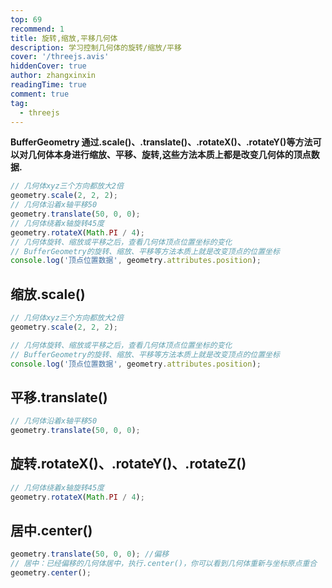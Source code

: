 ```yaml
---
top: 69
recommend: 1
title: 旋转,缩放,平移几何体
description: 学习控制几何体的旋转/缩放/平移
cover: '/threejs.avis'
hiddenCover: true
author: zhangxinxin
readingTime: true
comment: true
tag:
  - threejs
---
```


**BufferGeometry 通过.scale()、.translate()、.rotateX()、.rotateY()等方法可以对几何体本身进行缩放、平移、旋转,这些方法本质上都是改变几何体的顶点数据.**

```js
// 几何体xyz三个方向都放大2倍
geometry.scale(2, 2, 2);
// 几何体沿着x轴平移50
geometry.translate(50, 0, 0);
// 几何体绕着x轴旋转45度
geometry.rotateX(Math.PI / 4);
// 几何体旋转、缩放或平移之后，查看几何体顶点位置坐标的变化
// BufferGeometry的旋转、缩放、平移等方法本质上就是改变顶点的位置坐标
console.log('顶点位置数据', geometry.attributes.position);
```

## 缩放.scale()

```js
// 几何体xyz三个方向都放大2倍
geometry.scale(2, 2, 2);

// 几何体旋转、缩放或平移之后，查看几何体顶点位置坐标的变化
// BufferGeometry的旋转、缩放、平移等方法本质上就是改变顶点的位置坐标
console.log('顶点位置数据', geometry.attributes.position);
```

## 平移.translate()

```js
// 几何体沿着x轴平移50
geometry.translate(50, 0, 0);
```

## 旋转.rotateX()、.rotateY()、.rotateZ()

```js
// 几何体绕着x轴旋转45度
geometry.rotateX(Math.PI / 4);
```

## 居中.center()

```js
geometry.translate(50, 0, 0); //偏移
// 居中：已经偏移的几何体居中，执行.center()，你可以看到几何体重新与坐标原点重合
geometry.center();
```

